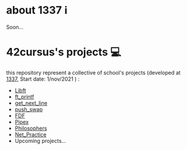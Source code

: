 # about 1337 ℹ️
Soon...
# 42cursus's projects 💻
this repository represent a collective of school's projects (developed at [1337](https://1337.ma/en/), Start date: 1/nov/2021 ) :
- [Libft](Libft)
- [ft_printf](ft_printf)
- [get_next_line](get_next_line)
- [push_swap](push_swap)
- [FDF](https://github.com/baraegh/Fdf)
- [Pipex](https://github.com/baraegh/pipex)
- [Philosophers](https://github.com/baraegh/Philosophers)
- [Net_Practice](https://github.com/baraegh/Net_Practice)
- Upcoming projects...
